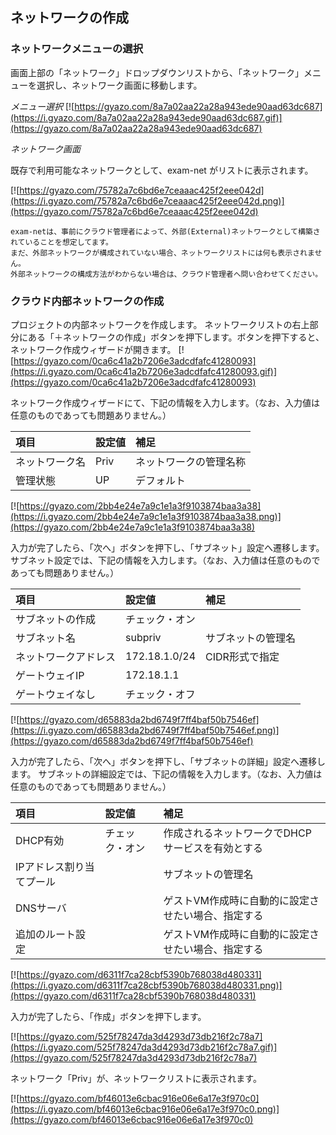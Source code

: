 ## ネットワークの作成

### ネットワークメニューの選択

画面上部の「ネットワーク」ドロップダウンリストから、「ネットワーク」メニューを選択し、ネットワーク画面に移動します。

*メニュー選択*
[![https://gyazo.com/8a7a02aa22a28a943ede90aad63dc687](https://i.gyazo.com/8a7a02aa22a28a943ede90aad63dc687.gif)](https://gyazo.com/8a7a02aa22a28a943ede90aad63dc687)

*ネットワーク画面*

既存で利用可能なネットワークとして、exam-net がリストに表示されます。

[![https://gyazo.com/75782a7c6bd6e7ceaaac425f2eee042d](https://i.gyazo.com/75782a7c6bd6e7ceaaac425f2eee042d.png)](https://gyazo.com/75782a7c6bd6e7ceaaac425f2eee042d)

```
exam-netは、事前にクラウド管理者によって、外部(External)ネットワークとして構築されていることを想定してます。
まだ、外部ネットワークが構成されていない場合、ネットワークリストには何も表示されません。
外部ネットワークの構成方法がわからない場合は、クラウド管理者へ問い合わせてください。
```

### クラウド内部ネットワークの作成

プロジェクトの内部ネットワークを作成します。
ネットワークリストの右上部分にある「＋ネットワークの作成」ボタンを押下します。ボタンを押下すると、ネットワーク作成ウィザードが開きます。
[![https://gyazo.com/0ca6c41a2b7206e3adcdfafc41280093](https://i.gyazo.com/0ca6c41a2b7206e3adcdfafc41280093.gif)](https://gyazo.com/0ca6c41a2b7206e3adcdfafc41280093)


ネットワーク作成ウィザードにて、下記の情報を入力します。（なお、入力値は任意のものであっても問題ありません。）

| 項目 | 設定値 | 補足 |
|:-----------|:------------|:------------|
| ネットワーク名  | Priv | ネットワークの管理名称     |
| 管理状態  | UP | デフォルト  |

[![https://gyazo.com/2bb4e24e7a9c1e1a3f9103874baa3a38](https://i.gyazo.com/2bb4e24e7a9c1e1a3f9103874baa3a38.png)](https://gyazo.com/2bb4e24e7a9c1e1a3f9103874baa3a38)


入力が完了したら、「次へ」ボタンを押下し、「サブネット」設定へ遷移します。
サブネット設定では、下記の情報を入力します。（なお、入力値は任意のものであっても問題ありません。）

| 項目 | 設定値 | 補足 |
|:-----------|:------------|:------------|
| サブネットの作成  | チェック・オン |     |
| サブネット名  | subpriv | サブネットの管理名  |
| ネットワークアドレス  | 172.18.1.0/24 | CIDR形式で指定  |
| ゲートウェイIP  | 172.18.1.1 |   |
| ゲートウェイなし  | チェック・オフ |   |

[![https://gyazo.com/d65883da2bd6749f7ff4baf50b7546ef](https://i.gyazo.com/d65883da2bd6749f7ff4baf50b7546ef.png)](https://gyazo.com/d65883da2bd6749f7ff4baf50b7546ef)

入力が完了したら、「次へ」ボタンを押下し、「サブネットの詳細」設定へ遷移します。
サブネットの詳細設定では、下記の情報を入力します。（なお、入力値は任意のものであっても問題ありません。）

| 項目 | 設定値 | 補足 |
|:-----------|:------------|:------------|
| DHCP有効  | チェック・オン | 作成されるネットワークでDHCPサービスを有効とする    |
| IPアドレス割り当てプール  |  | サブネットの管理名  |
| DNSサーバ  |  | ゲストVM作成時に自動的に設定させたい場合、指定する  |
| 追加のルート設定  |  |ゲストVM作成時に自動的に設定させたい場合、指定する |

[![https://gyazo.com/d6311f7ca28cbf5390b768038d480331](https://i.gyazo.com/d6311f7ca28cbf5390b768038d480331.png)](https://gyazo.com/d6311f7ca28cbf5390b768038d480331)



入力が完了したら、「作成」ボタンを押下します。

[![https://gyazo.com/525f78247da3d4293d73db216f2c78a7](https://i.gyazo.com/525f78247da3d4293d73db216f2c78a7.gif)](https://gyazo.com/525f78247da3d4293d73db216f2c78a7)


ネットワーク「Priv」が、ネットワークリストに表示されます。

[![https://gyazo.com/bf46013e6cbac916e06e6a17e3f970c0](https://i.gyazo.com/bf46013e6cbac916e06e6a17e3f970c0.png)](https://gyazo.com/bf46013e6cbac916e06e6a17e3f970c0)


